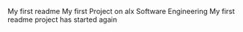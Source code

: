 My first readme
My first Project on alx Software Engineering
My first readme project has started again
